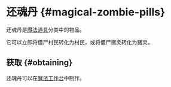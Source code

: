 # 还魂丹 {#magical-zombie-pills}

还魂丹是[魔法道具](/Magical-Gadgets)分类中的物品。

它可以立即将僵尸村民转化为村民，或将僵尸猪灵转化为猪灵。

## 获取 {#obtaining}

还魂丹可以在[魔法工作台](/Magic-Workbench)中制作。
